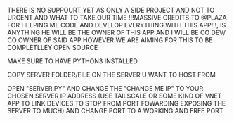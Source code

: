 THERE IS NO SUPPOURT YET AS ONLY A SIDE PROJECT AND NOT TO URGENT AND WHAT TO TAKE OUR TIME !!!MASSIVE CREDITS TO @PLAZA FOR HELPING ME CODE AND DEVELOP EVERYTHING WITH THIS APP!!!, IS ANYTHING HE WILL BE THE OWNER OF THIS APP AND I WILL BE CO DEV/ CO OWNER OF SAID APP HOWEVER WE ARE AIMING FOR THIS TO BE COMPLETLLEY OPEN SOURCE

MAKE SURE TO HAVE PYTHON3 INSTALLED 

COPY SERVER FOLDER/FILE ON THE SERVER U WANT TO HOST FROM

OPEN "SERVER.PY" AND CHANGE THE "CHANGE ME IP" TO YOUR CHOSEN SERVER IP ADDRESS (USE TAILSCALE OR SOME KIND OF VNET APP TO LINK DEVICES TO STOP FROM PORT FOWARDING EXPOSING THE SERVER TO MUCH) AND CHANGE PORT TO A WORKING AND FREE PORT

